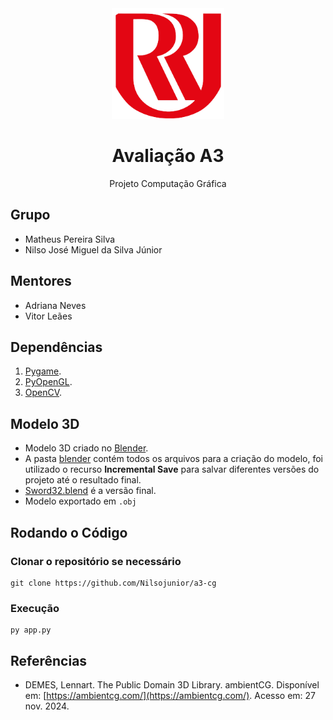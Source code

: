 <div align="center">

<img src="./pictures/UniRitterLogo.png" width="180"/>

# Avaliação A3 

Projeto Computação Gráfica

</div>

## Grupo

- Matheus Pereira Silva
- Nilso José Miguel da Silva Júnior

## Mentores

- Adriana Neves
- Vitor Leães

## Dependências

1. [Pygame](https://pypi.org/project/pygame/).
2. [PyOpenGL](https://pypi.org/project/PyOpenGL/).
3. [OpenCV](https://pypi.org/project/opencv-python/).

## Modelo 3D

- Modelo 3D criado no [Blender](https://www.blender.org/).
- A pasta [blender](./blender) contém todos os arquivos
  para a criação do modelo, foi utilizado o recurso
  **Incremental Save** para salvar diferentes versões
  do projeto até o resultado final.
- [Sword32.blend](./blender/Sword32.blend) é a versão final.
- Modelo exportado em `.obj`

## Rodando o Código

### Clonar o repositório se necessário

```
git clone https://github.com/Nilsojunior/a3-cg
```

### Execução

```
py app.py
```

## Referências

- DEMES, Lennart. The Public Domain 3D Library. ambientCG. Disponível em:
  [https://ambientcg.com/](https://ambientcg.com/). Acesso em: 27 nov. 2024.
